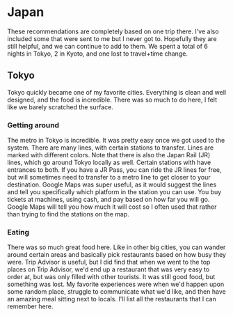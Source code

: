 # Japan
These recommendations are completely based on one trip there. I've also included some that were sent to me but I never got to. Hopefully they are still helpful, and we can continue to add to them. We spent a total of 6 nights in Tokyo, 2 in Kyoto, and one lost to travel+time change.
## Tokyo
Tokyo quickly became one of my favorite cities. Everything is clean and well designed, and the food is incredible. There was so much to do here, I felt like we barely scratched the surface.
### Getting around
The metro in Tokyo is incredible. It was pretty easy once we got used to the system. There are many lines, with certain stations to transfer. Lines are marked with different colors. Note that there is also the Japan Rail (JR) lines, which go around Tokyo locally as well. Certain stations with have entrances to both. If you have a JR Pass, you can ride the JR lines for free, but will sometimes need to transfer to a metro line to get closer to your destination. Google Maps was super useful, as it would suggest the lines and tell you specifically which platform in the station you can use. You buy tickets at machines, using cash, and pay based on how far you will go. Google Maps will tell you how much it will cost so I often used that rather than trying to find the stations on the map.
### Eating
There was so much great food here. Like in other big cities, you can wander around certain areas and basically pick restaurants based on how busy they were. Trip Advisor is useful, but I did find that when we went to the top places on Trip Advisor, we'd end up a restaurant that was very easy to order at, but was only filled with other tourists. It was still good food, but something was lost. My favorite experiences were when we'd happen upon some random place, struggle to communicate what we'd like, and then have an amazing meal sitting next to locals. I'll list all the restaurants that I can remember here.
